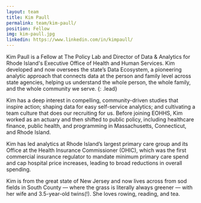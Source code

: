 ```yaml
---
layout: team
title: Kim Paull
permalink: team/kim-paull/
position: Fellow
img: kim-paull.jpg
linkedin: https://www.linkedin.com/in/kimpaull/
---
```


Kim Paull is a Fellow at The Policy Lab and Director of Data & Analytics for Rhode Island's Executive Office of Health and Human Services. Kim developed and now oversees the state’s Data Ecosystem, a pioneering analytic approach that connects data at the person and family level across state agencies, helping us understand the whole person, the whole family, and the whole community we serve.
{: .lead}

Kim has a deep interest in compelling, community-driven studies that inspire action; shaping data for easy self-service analytics; and cultivating a team culture that does our recruiting for us. Before joining EOHHS, Kim worked as an actuary and then shifted to public policy, including healthcare finance, public health, and programming in Massachusetts, Connecticut, and Rhode Island.

Kim has led analytics at Rhode Island’s largest primary care group and its Office at the Health Insurance Commissioner (OHIC), which was the first commercial insurance regulator to mandate minimum primary care spend and cap hospital price increases, leading to broad reductions in overall spending.

Kim is from the great state of New Jersey and now lives across from sod fields in South County — where the grass is literally always greener — with her wife and 3.5-year-old twins(!). She loves rowing, reading, and tea.

